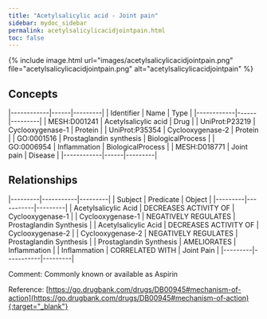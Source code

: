 ```yaml
---
title: "Acetylsalicylic acid - Joint pain"
sidebar: mydoc_sidebar
permalink: acetylsalicylicacidjointpain.html
toc: false 
---
```


{% include image.html url="images/acetylsalicylicacidjointpain.png" file="acetylsalicylicacidjointpain.png" alt="acetylsalicylicacidjointpain" %}

## Concepts

|------------|------|---------|
| Identifier | Name | Type    |
|------------|------|---------|
| MESH:D001241 | Acetylsalicylic acid | Drug |
| UniProt:P23219 | Cyclooxygenase-1 | Protein |
| UniProt:P35354 | Cyclooxygenase-2 | Protein |
| GO:0001516 | Prostaglandin synthesis | BiologicalProcess |
| GO:0006954 | Inflammation | BiologicalProcess |
| MESH:D018771 | Joint pain | Disease |
|------------|------|---------|

## Relationships

|---------|-----------|---------|
| Subject | Predicate | Object  |
|---------|-----------|---------|
| Acetylsalicylic Acid | DECREASES ACTIVITY OF | Cyclooxygenase-1 |
| Cyclooxygenase-1 | NEGATIVELY REGULATES | Prostaglandin Synthesis |
| Acetylsalicylic Acid | DECREASES ACTIVITY OF | Cyclooxygenase-2 |
| Cyclooxygenase-2 | NEGATIVELY REGULATES | Prostaglandin Synthesis |
| Prostaglandin Synthesis | AMELIORATES | Inflammation |
| Inflammation | CORRELATED WITH | Joint Pain |
|---------|-----------|---------|

Comment: Commonly known or available as Aspirin

Reference: [https://go.drugbank.com/drugs/DB00945#mechanism-of-action](https://go.drugbank.com/drugs/DB00945#mechanism-of-action){:target="_blank"}